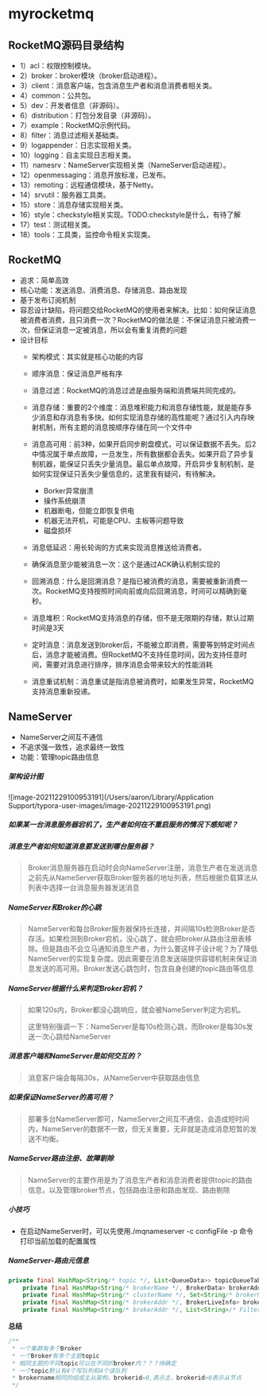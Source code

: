 # myrocketmq



## RocketMQ源码目录结构
- 1）acl：权限控制模块。
- 2）broker：broker模块（broker启动进程）。
- 3）client：消息客户端，包含消息生产者和消息消费者相关类。
- 4）common：公共包。
- 5）dev：开发者信息（非源码）。
- 6）distribution：打包分发目录（非源码）。
- 7）example：RocketMQ示例代码。
- 8）filter：消息过滤相关基础类。
- 9）logappender：日志实现相关类。
- 10）logging：自主实现日志相关类。
- 11）namesrv：NameServer实现相关类（NameServer启动进程）。
- 12）openmessaging：消息开放标准，已发布。
- 13）remoting：远程通信模块，基于Netty。
- 14）srvutil：服务器工具类。
- 15）store：消息存储实现相关类。
- 16）style：checkstyle相关实现。TODO:checkstyle是什么，有待了解
- 17）test：测试相关类。
- 18）tools：工具类，监控命令相关实现类。



## RocketMQ

- 追求：简单高效
- 核心功能：发送消息、消费消息、存储消息、路由发现
- 基于发布订阅机制
- 容忍设计缺陷，将问题交给RocketMQ的使用者来解决。比如：如何保证消息被消费者消费，且只消费一次？RocketMQ的做法是：不保证消息只被消费一次，但保证消息一定被消息，所以会有重复消费的问题
- 设计目标
  - 架构模式：其实就是核心功能的内容

  - 顺序消息：保证消息严格有序

  - 消息过滤：RocketMQ的消息过滤是由服务端和消费端共同完成的。

  - 消息存储：重要的2个维度：消息堆积能力和消息存储性能，就是能存多少消息和存消息有多快。如何实现消息存储的高性能呢？通过引入内存映射机制，所有主题的消息按顺序存储在同一个文件中

  - 消息高可用：前3种，如果开启同步刷盘模式，可以保证数据不丢失。后2中情况属于单点故障，一旦发生，所有数据都会丢失。如果开启了异步复制机器，能保证只丢失少量消息。最后单点故障，开启异步复制机制，是如何实现保证只丢失少量信息的，这里我有疑问，有待解决。

    - Borker异常崩溃
    - 操作系统崩溃
    - 机器断电，但能立即恢复供电
    - 机器无法开机，可能是CPU、主板等问题导致
    - 磁盘损坏

  - 消息低延迟：用长轮询的方式来实现消息推送给消费者。

  - 确保消息至少能被消息一次：这个是通过ACK确认机制实现的

  - 回溯消息：什么是回溯消息？是指已被消费的消息，需要被重新消费一次。RocketMQ支持按照时间向前或向后回溯消息，时间可以精确到毫秒。

  - 消息堆积：RocketMQ支持消息的存储，但不是无限期的存储，默认过期时间是3天

  - 定时消息：消息发送到broker后，不能被立即消费，需要等到特定时间点后，消息才能被消费。但RocketMQ不支持任意时间，因为支持任意时间，需要对消息进行排序，排序消息会带来较大的性能消耗

  - 消息重试机制：消息重试是指消息被消费时，如果发生异常，RocketMQ支持消息重新投递。

    

## NameServer

- NameServer之间互不通信
- 不追求强一致性，追求最终一致性
- 功能：管理topic路由信息

##### 架构设计图

![image-20211229100953191](/Users/aaron/Library/Application Support/typora-user-images/image-20211229100953191.png)



##### 如果某一台消息服务器宕机了，生产者如何在不重启服务的情况下感知呢？



##### 消息生产者如何知道消息要发送到哪台服务器？

> Broker消息服务器在启动时会向NameServer注册，消息生产者在发送消息之前先从NameServer获取Broker服务器的地址列表，然后根据负载算法从列表中选择一台消息服务器发送消息



##### NameServer和Broker的心跳

> NameServer和每台Broker服务器保持长连接，并间隔10s检测Broker是否存活。如果检测到Broker宕机，没心跳了，就会把broker从路由注册表移除。但是路由不会立马通知消息生产者，为什么要这样子设计呢？为了降低NameServer的实现复杂度。因此需要在消息发送端提供容错机制来保证消息发送的高可用。Broker发送心跳包时，包含自身创建的topic路由等信息



##### NameServer根据什么来判定Broker宕机？

> 如果120s内，Broker都没心跳响应，就会被NameServer判定为宕机。
>
> 这里特别强调一下：NameServer是每10s检测心跳，而Broker是每30s发送一次心跳给NameServer



##### 消息客户端和NameServer是如何交互的？

> 消息客户端会每隔30s，从NameServer中获取路由信息



##### 如果保证NameServer的高可用？

> 部署多台NameServer即可，NameServer之间互不通信，会造成短时间内，NameServer的数据不一致，但无关重要，无非就是造成消息短暂的发送不均衡。



##### NameServer路由注册、故障剔除

> NameServer的主要作用是为了消息生产者和消息消费者提供topic的路由信息，以及管理broker节点，包括路由注册和路由发现、路由剔除

##### 小技巧

- 在启动NameServer时，可以先使用./mqnameserver -c configFile -p 命令打印当前加载的配置属性

##### NameServer-路由元信息

```java
private final HashMap<String/* topic */, List<QueueData>> topicQueueTable;//topicQueueTable:topic消息队列的路由信息，消息发送时根据路由表进行负载均衡
    private final HashMap<String/* brokerName */, BrokerData> brokerAddrTable;//brokerAddrTable:broker基础信息，包含brokername，所属集群名称，主备Broker地址
    private final HashMap<String/* clusterName */, Set<String/* brokerName */>> clusterAddrTable;//clusterAddrTable:broker集群信息，存储集群中所有broker的名称
    private final HashMap<String/* brokerAddr */, BrokerLiveInfo> brokerLiveTable;//brokerLiveTable：broker状态信息，nameserver每次收到心跳包时，会替换该信息
    private final HashMap<String/* brokerAddr */, List<String>/* Filter Server */> filterServerTable;//filterServerTable:Broker上的FilterServer列表，用于类模式消息过滤。类模式过滤机制在4.4及以后版本被废弃

```

**总结**

```java
/**
 * 一个集群有多个Broker
 * 一个Broker有多个主题topic
 * 相同主题的不同topic可以在不同的broker内？？？待确定
 * 一个topic默认有4个写队列和4个读队列
 * brokername相同的组成主从架构，brokerid=0,表示主，brokerid>0表示从节点
 */
```


